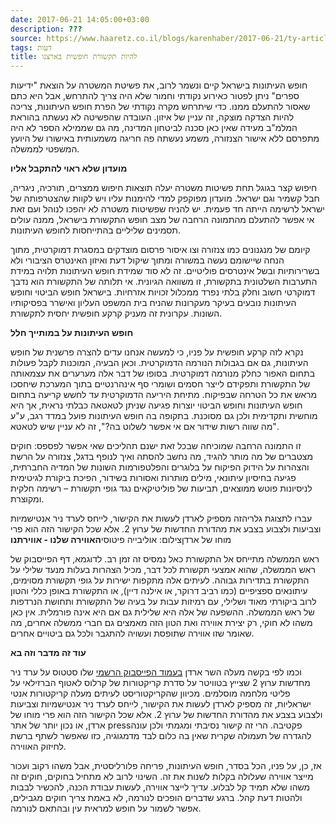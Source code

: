 ```yaml
---
date: 2017-06-21 14:05:00+03:00
description: ???
source: https://www.haaretz.co.il/blogs/karenhaber/2017-06-21/ty-article/0000017f-f8d2-d318-afff-fbf3af350000
tags: דעות
title: להיות תקשורת חופשית בארצנו
---
```


חופש העיתונות בישראל קיים ונשמר לרוב, את פשיטת המשטרה על הוצאת "ידיעות ספרים" ניתן לפטור כאירוע נקודתי וחמור שלא היה צריך להתרחש, אבל היא כתם שאסור להתעלם ממנו. כדי שיתרחש מקרה נקודתי של הפרת חופש העיתונות, צריכה להיות הצדקה מוצקה, זה עניין של איזון. העובדה שהפשיטה לא נעשתה בהוראת המלמ"ב מעידה שאין כאן סכנה לביטחון המדינה, מה גם שממילא הספר לא היה מתפרסם ללא אישור הצנזורה, משמע נעשתה פה חריגה משמעותית באישורו של היועץ המשפטי לממשלה.

**מועדון שלא ראוי להתקבל אליו**

חיפוש קצר בגוגל תחת פשיטות משטרה יעלה תוצאות חיפוש ממצרים, תורכיה, ניגריה, חבל קשמיר וגם ישראל. מועדון מפוקפק למדי להימנות עליו ויש לקוות שהצטרפותה של ישראל לרשימה הייתה חד פעמית. יש להניח שפשיטות משטרה לא יהפכו לנוהל ועם זאת אי אפשר להתעלם מהתמונה הרחבה של מצב חופש התקשורת בישראל, ממנה עולים תסמינים שליליים בהתייחסות לחופש העיתונות.

קיומם של מנגנונים כמו צנזורה וצו איסור פרסום מוצדקים במסגרת דמוקרטית, מתוך הנחה שיישומם נעשה במשורה ומתוך שיקול דעת ואיזון האינטרס הציבורי ולא בשרירותיות ובשל אינטרסים פוליטיים. זה לא סוד שמידת חופש העיתונות תלויה במידת התערבות השלטונית בתקשורת, זו משוואה הגיונית. אי תלותה של התקשורת הוא נדבך דמוקרטי חשוב וחלק בלתי נפרד ממכלול זכויות אזרחיות. בישראל חופש הביטוי וחופש העיתונות נובעים בעיקר מעקרונות שהניח בית המשפט העליון ואישרר בפסיקותיו השונות. עקרונית זה מעניק קרקע חופשית יחסית לתקשורת.

**חופש העיתונות על במותייך חלל**

נקרא לזה קרקע חופשית על פניו, כי למעשה אנחנו עדים להצרה פרשנית של חופש העיתונות, גם אם בגבולות הנורמה הדמוקרטית. וכאן הבעיה, המוכנות לקבל פעולות בתחום האפור כחלק מנורמה דמוקרטית. בסופו של דבר אלה מערערים את עצמאותה של התקשורת ותפקידם לייצר חסמים ושומרי סף אינהרנטיים בתוך המערכת שיחסכו מראש את כל הטרחה שבפיקוח. מתיחת היריעה הדמוקרטית עד לחשש קריעה בתחום חופש העיתונות וחופש הביטוי יוצרות פגיעה שניתן לטאטאה כבלתי נראית, אך היא מוחשית ותקדימית ולכן גם מסוכנת. בתקופה בה חופש העיתונות פועל במדד רגב, ע"ע "מה שווה רשות שידור אם אי אפשר לשלוט בה?", זה לא עניין שיש לטאטא.

זו התמונה הרחבה שמוכיחה שבכל זאת ישנם תהליכים שאי אפשר לפספס: חוקים מצטברים של מה מותר להגיד, מה נחשב להסתה ואיך לנופף בדגל, צנזורה על הרשת והצהרות על הידוק הפיקוח על בלוגרים והפלטפורמות השונות של המדיה החברתית, פגיעה בחיסיון עיתונאי, מילים מותרות ואסורות בשידור, הפיכת ביקורת לגיטימית לניסיונות פוטש ממוצאים, תביעות של פוליטיקאים נגד גופי תקשורת – רשימה חלקית ומקוצרת.

 עברו לתצוגת גלריהזה מספיק לארדן לעשות את הקישור, לייחס לערד ניר אנטישמיות וצביעות ולצבוע בצבע את מהדורת החדשות של ערוץ 2. אלא שכל הקישור הזה הוא פרי מוחו של ארדןצילום: אוליבייה פיטוסי**האווירה שלנו - אווירתנו**

ראש הממשלה מתייחס אל התקשורת כאל נמסיס זה זמן רב. לדוגמא, דף הפייסבוק של ראש הממשלה, שהוא אמצעי תקשורת לכל דבר, מכיל הצהרות בעלות מנעד שלילי על התקשורת בתדירות גבוהה. לעיתים אלה מתקפות ישירות על גופי תקשורת מסוימים, עיתונאים ספציפיים (כמו רביב דרוקר, או אילנה דיין), או התקשורת באופן כללי והטון לרוב ביקורתי מאוד ושלילי, עם רמיזות עבות על בעיה של התקשורת ותחושת הנרדפות של ראש הממשלה. ההשפעה של אלה היא שלילית גם אם היא אינה פורמלית. אין כאן משהו לא חוקי, רק יצירת אווירה ואת הטון הזה מאמצים גם חברי ממשלה אחרים, מה שאומר שזו אווירה שתופסת ועשויה להתגבר ולכל גם ביטויים אחרים.

**עוד זה מדבר וזה בא** 

וכמו לפי בקשה מעלה השר ארדן [בעמוד הפייסבוק הרשמי](https://www.facebook.com/gilad.erdan/photos/a.225201850853267.56972.207139259326193/1701282223245215/?type=3) שלו סטטוס על ערד ניר מחדשות ערוץ 2 שצייץ בטוויטר על סדרת קריקטורות של קרלוס לאטוף הברזילאי על פליטי מלחמה מוסלמים. מכיוון שהקריקטוריסט לעיתים מעלה קריקטורות אנטי ישראליות, זה מספיק לארדן לעשות את הקישור, לייחס לערד ניר אנטישמיות וצביעות ולצבוע בצבע את מהדורת החדשות של ערוץ 2. אלא שכל הקישור הזה הוא פרי מוחו של ארדן, או נכון יותר של אתר pressפקטיבה. הרי זה קישור נסיבתי ומגמתי ולכן עונה להגדרה של תעמולה שקרית שאין בה כלום לבד מדמגוגיה, כזו שאפשר לשתף ברשת לחיזוק האווירה.

אז, כן, על פניו, הכל בסדר, חופש העיתונות, פריחה פלורליסטית, אבל משהו רקוב ועכור מייצר אווירה שעלולה בקלות לשנות את זה. השינוי לרוב לא מתחיל בחוקים, חוקים זה משהו שלא תמיד קל לבלוע. עדיך לייצר אווירה, לעשות עבודת הכנה, להכשיר לבבות ולהטות דעת קהל. ברגע שדברים הופכים לנורמה, לא באמת צריך חוקים מגבילים, אפשר לשמור על חופש למראית עין ובהתאם לנורמה.